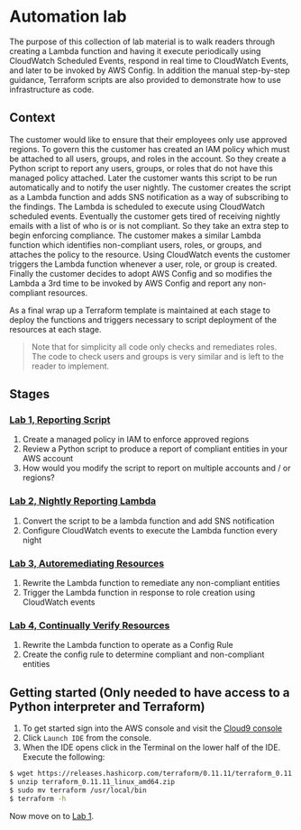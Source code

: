 # Automation lab

The purpose of this collection of lab material is to walk readers through creating a Lambda function and having it execute periodically using CloudWatch Scheduled Events, respond in real time to CloudWatch Events, and later to be invoked by AWS Config.  In addition the manual step-by-step guidance, Terraform scripts are also provided to demonstrate how to use infrastructure as code.

## Context
The customer would like to ensure that their employees only use approved regions.  To govern this the customer has created an IAM policy which must be attached to all users, groups, and roles in the account.  So they create a Python script to report any users, groups, or roles that do not have this managed policy attached.  Later the customer wants this script to be run automatically and to notify the user nightly.  The customer creates the script as a Lambda function and adds SNS notification as a way of subscribing to the findings.  The Lambda is scheduled to execute using CloudWatch scheduled events.  Eventually the customer gets tired of receiving nightly emails with a list of who is or is not compliant.  So they take an extra step to begin enforcing compliance.  The customer makes a similar Lambda function which identifies non-compliant users, roles, or groups, and attaches the policy to the resource.  Using CloudWatch events the customer triggers the Lambda function whenever a user, role, or group is created.  Finally the customer decides to adopt AWS Config and so modifies the Lambda a 3rd time to be invoked by AWS Config and report any non-compliant resources.

As a final wrap up a Terraform template is maintained at each stage to deploy the functions and triggers necessary to script deployment of the resources at each stage.

> Note that for simplicity all code only checks and remediates roles.  The code to check users and groups is very similar and is left to the reader to implement.

## Stages

### [Lab 1, Reporting Script](lab1_report_script)
1. Create a managed policy in IAM to enforce approved regions
1. Review a Python script to produce a report of compliant entities in your AWS account
1. How would you modify the script to report on multiple accounts and / or regions?

### [Lab 2, Nightly Reporting Lambda](lab2_report_lambda)
1. Convert the script to be a lambda function and add SNS notification
1. Configure CloudWatch events to execute the Lambda function every night

### [Lab 3, Autoremediating Resources](lab3_compliance_enforcement)
1. Rewrite the Lambda function to remediate any non-compliant entities
1. Trigger the Lambda function in response to role creation using CloudWatch events

### [Lab 4, Continually Verify Resources](lab4_compliance_report)
1. Rewrite the Lambda function to operate as a Config Rule
1. Create the config rule to determine compliant and non-compliant entities

## Getting started (Only needed to have access to a Python interpreter and Terraform)
1. To get started sign into the AWS console and visit the [Cloud9 console](https://eu-west-1.console.aws.amazon.com/cloud9/home?region=eu-west-1#)
1. Click `Launch IDE` from the console.
1. When the IDE opens click in the Terminal on the lower half of the IDE.  Execute the following:
```bash
$ wget https://releases.hashicorp.com/terraform/0.11.11/terraform_0.11.11_linux_amd64.zip
$ unzip terraform_0.11.11_linux_amd64.zip 
$ sudo mv terraform /usr/local/bin
$ terraform -h
```

Now move on to [Lab 1](lab1_report_script).
